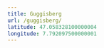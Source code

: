 ```yaml
---
title: Guggisberg
url: /guggisberg/
latitude: 47.058328100000004
longitude: 7.792097500000001
---
```


